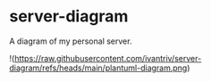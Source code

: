 # server-diagram
A diagram of my personal server.

!(https://raw.githubusercontent.com/ivantriv/server-diagram/refs/heads/main/plantuml-diagram.png)


